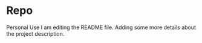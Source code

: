 # Repo
Personal Use
I am editing the README file. Adding some more details about the project description.
